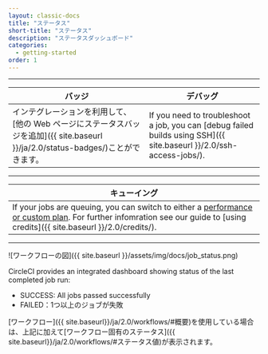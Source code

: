```yaml
---
layout: classic-docs
title: "ステータス"
short-title: "ステータス"
description: "ステータスダッシュボード"
categories:
  - getting-started
order: 1
---
```


<hr />

| バッジ                                                                                       | デバッグ                                                                                                                 |
| ----------------------------------------------------------------------------------------- | -------------------------------------------------------------------------------------------------------------------- |
| インテグレーションを利用して、[他の Web ページにステータスバッジを追加]({{ site.baseurl }}/ja/2.0/status-badges/)ことができます。 | If you need to troubleshoot a job, you can [debug failed builds using SSH]({{ site.baseurl }}/2.0/ssh-access-jobs/). |

<hr />

| キューイング                                                                                                                                                                                                       |
| ------------------------------------------------------------------------------------------------------------------------------------------------------------------------------------------------------------ |
| If your jobs are queuing, you can switch to either a [performance or custom plan](https://circleci.com/pricing/). For further infomration see our guide to [using credits]({{ site.baseurl }}/2.0/credits/). |

<hr />

![ワークフローの図]({{ site.baseurl }}/assets/img/docs/job_status.png)

CircleCI provides an integrated dashboard showing status of the last completed job run:

- SUCCESS: All jobs passed successfully
- FAILED：1つ以上のジョブが失敗

[ワークフロー]({{ site.baseurl}}/ja/2.0/workflows/#概要)を使用している場合は、上記に加えて[ワークフロー固有のステータス]({{ site.baseurl}}/ja/2.0/workflows/#ステータス値)が表示されます。